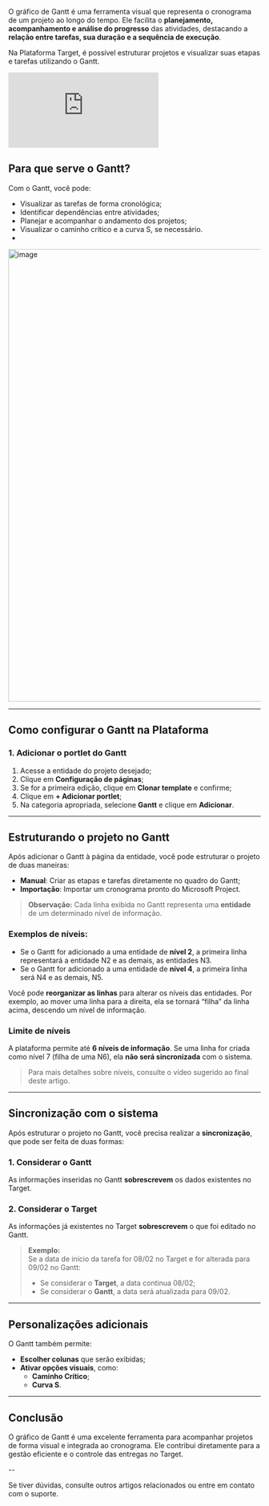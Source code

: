 O gráfico de Gantt é uma ferramenta visual que representa o cronograma de um projeto ao longo do tempo. Ele facilita o **planejamento, acompanhamento e análise do progresso** das atividades, destacando a **relação entre tarefas, sua duração e a sequência de execução**.

Na Plataforma Target, é possível estruturar projetos e visualizar suas etapas e tarefas utilizando o Gantt.


<div class="video-container">
  <iframe
    src="https://player.vimeo.com/video/1121192383"
    title="Tutoria Vimeo"
    frameborder="0"
    allow="autoplay; fullscreen; picture-in-picture"
    allowfullscreen>
  </iframe>
</div>

## Para que serve o Gantt?

Com o Gantt, você pode:

- Visualizar as tarefas de forma cronológica;
- Identificar dependências entre atividades;
- Planejar e acompanhar o andamento dos projetos;
- Visualizar o caminho crítico e a curva S, se necessário.
- 

  <img width="1895" height="902" alt="image" src="https://github.com/user-attachments/assets/2ee46412-eab8-4f0a-b962-3fae55245d19" />


---

## Como configurar o Gantt na Plataforma

### 1. Adicionar o portlet do Gantt

1. Acesse a entidade do projeto desejado;
2. Clique em **Configuração de páginas**;
3. Se for a primeira edição, clique em **Clonar template** e confirme;
4. Clique em **+ Adicionar portlet**;
5. Na categoria apropriada, selecione **Gantt** e clique em **Adicionar**.

---

## Estruturando o projeto no Gantt

Após adicionar o Gantt à página da entidade, você pode estruturar o projeto de duas maneiras:

- **Manual**: Criar as etapas e tarefas diretamente no quadro do Gantt;
- **Importação**: Importar um cronograma pronto do Microsoft Project.

> **Observação:** Cada linha exibida no Gantt representa uma **entidade** de um determinado nível de informação.

### Exemplos de níveis:

- Se o Gantt for adicionado a uma entidade de **nível 2**, a primeira linha representará a entidade N2 e as demais, as entidades N3.
- Se o Gantt for adicionado a uma entidade de **nível 4**, a primeira linha será N4 e as demais, N5.

Você pode **reorganizar as linhas** para alterar os níveis das entidades. Por exemplo, ao mover uma linha para a direita, ela se tornará “filha” da linha acima, descendo um nível de informação.

### Limite de níveis

A plataforma permite até **6 níveis de informação**. Se uma linha for criada como nível 7 (filha de uma N6), ela **não será sincronizada** com o sistema.

> Para mais detalhes sobre níveis, consulte o vídeo sugerido ao final deste artigo.

---

## Sincronização com o sistema

Após estruturar o projeto no Gantt, você precisa realizar a **sincronização**, que pode ser feita de duas formas:

### 1. Considerar o Gantt

As informações inseridas no Gantt **sobrescrevem** os dados existentes no Target.

### 2. Considerar o Target

As informações já existentes no Target **sobrescrevem** o que foi editado no Gantt.

> **Exemplo:**  
> Se a data de início da tarefa for 08/02 no Target e for alterada para 09/02 no Gantt:  
> - Se considerar o **Target**, a data continua 08/02;  
> - Se considerar o **Gantt**, a data será atualizada para 09/02.

---

## Personalizações adicionais

O Gantt também permite:

- **Escolher colunas** que serão exibidas;
- **Ativar opções visuais**, como:
  - **Caminho Crítico**;
  - **Curva S**.

---

## Conclusão

O gráfico de Gantt é uma excelente ferramenta para acompanhar projetos de forma visual e integrada ao cronograma. Ele contribui diretamente para a gestão eficiente e o controle das entregas no Target.

--

Se tiver dúvidas, consulte outros artigos relacionados ou entre em contato com o suporte.
